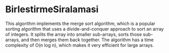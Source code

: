# BirlestirmeSiralamasi
This algorithm implements the merge sort algorithm, which is a popular sorting algorithm that uses a divide-and-conquer approach to sort an array of integers. 
It splits the array into smaller sub-arrays, sorts those sub-arrays, and then merges them back together. 
The algorithm has a time complexity of O(n log n), which makes it very efficient for large arrays.
